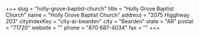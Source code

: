 +++
slug = "holly-grove-baptist-church"
title = "Holly Grove Baptist Church"
name = "Holly Grove Baptist Church"
address = "2075 Higghway 203"
cityIndexKey = "city-ar-bearden"
city = "Bearden"
state = "AR"
postal = "71720"
website = ""
phone = "870 687-4034"
fax = ""
+++
